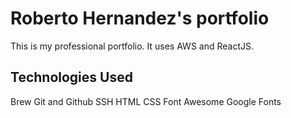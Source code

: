# Roberto Hernandez's portfolio

This is my professional portfolio. It uses AWS and ReactJS.

## Technologies Used

Brew
Git and Github
SSH
HTML
CSS
Font Awesome
Google Fonts
